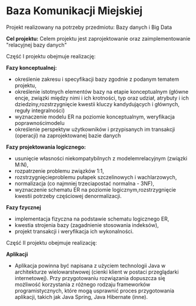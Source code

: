 # Baza Komunikacji Miejskiej

Projekt realizowany na potrzeby przedmiotu: Bazy danych i Big Data

**Cel projektu:**
Celem projektu jest zaprojektowanie oraz zaimplementowanie "relacyjnej bazy danych"

Część I projektu obejmuje realizację:

**Fazy konceptualnej:**
- określenie zakresu i specyfikacji bazy zgodnie z podanym tematem projektu, 
- określenie istotnych elementów bazy na etapie konceptualnym (główne encje, związki między nimi i ich krotności, typ oraz udział, atrybuty i ich dziedziny,rozstrzygnięcie kwestii kluczy kandydujących i głównych, reguły integralności)
- wyznaczenie modelu ER na poziomie konceptualnym, weryfikacja poprawnościmodelu
- określenie perspektyw użytkowników i przypisanych im transakcji (operacji) na zaprojektowanej bazie danych

**Fazy projektowania logicznego:**
- usunięcie własności niekompatybilnych z modelemrelacyjnym (związki M:N), 
- rozpatrzenie problemu związków 1:1, 
- rozstrzygnięcieproblemu pułapek szczelinowych i wachlarzowych, 
- normalizacja (co najmniej trzeciapostać normalna - 3NF), 
- wyznaczenie schematu ER na poziomie logicznym,rozstrzygnięcie kwestii potrzeby częściowej denormalizacji.


**Fazy fzycznej**
- implementacja fizyczna na podstawie schematu logicznego ER, 
- kwestia strojenia bazy (zagadnienie stosowania indeksów), 
- projekt transakcji i weryfikacja ich wykonalności.


Część II projektu obejmuje realizację:

**Aplikacji**
- Aplikacja powinna być napisana z użyciem technologii Java w architekturze 
wielowarstwowej (cienki klient w postaci przeglądarki internetowej). Przy przygotowaniu 
rozwiązania dopuszcza się możliwość korzystania z różnego rodzaju frameworków
programistycznych, które mogą usprawnić proces przygotowania aplikacji, takich jak Java 
Spring, Java Hibernate (inne).


 
